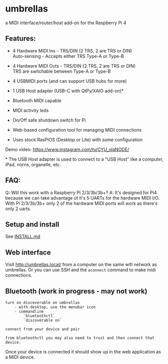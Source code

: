 # umbrellas
a MIDI interface/router/host add-on for the Raspberry Pi 4


## Features:  
- 4 Hardware MIDI Ins - TRS/DIN (2 TRS, 2 are TRS or DIN)  
	Auto-sensing - Accepts either TRS Type-A or Type-B  

- 4 Hardware MIDI Outs - TRS/DIN (2 TRS, 2 are TRS or DIN)  
	TRS are switchable between Type-A or Type-B  

- 4 USBMIDI ports (and can support USB hubs for more)

- 1 USB Host adapter (USB-C with QtPy/XAIO add-on)*

- Bluetooth MIDI capable  

- MIDI activity leds

- On/Off safe shutdown switch for Pi

- Web-based configuration tool for managing MIDI connections

- Uses stock RasPiOS (Desktop or Lite) with some configuration

Demo video: https://www.instagram.com/tv/CYU_olaNODE/

\* The USB Host adapter is used to connect to a "USB Host" like a computer, iPad, norns, organelle, etc.


## FAQ: 

Q: Will this work with a Raspberry Pi 2/3/3b/3b+?
A: It's designed for Pi4 because we can take advantage ot it's 5 UARTs for the hardware MIDI I/O.  With Pi 2/3/3b/3b+ only 2 of the hardware MIDI ports will work as there's only 2 uarts.


 
## Setup and install
 
See [INSTALL.md](INSTALL.md)


## Web interface

Visit http://umbrellas.local/ from a computer on the same wifi network as umbrellas. Or you can use SSH and the `aconnect` command to make midi connections.  


## Bluetooth (work in progress - may not work)

```
turn on discoverable on umbrellas 
	- with desktop, use the menubar icon 
	- commandline
		`bluetoothctl`
		`discoverable on`

connect from your device and pair

from bluetoothctl you may also need to trust and then connect that device.
```

Once your device is connected it should show up in the web application as a MIDI device.